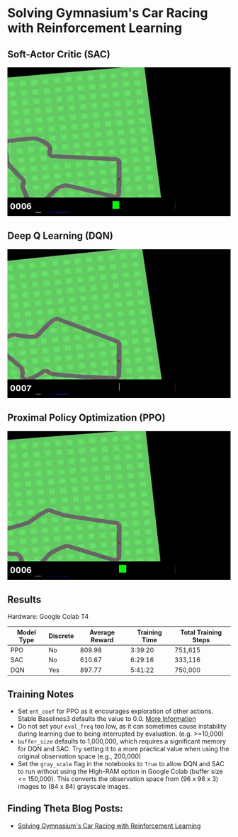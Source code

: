 # Solving Gymnasium's Car Racing with Reinforcement Learning

## Soft-Actor Critic (SAC)

![](/Images/sac_car_racing.gif)

## Deep Q Learning (DQN)

![](/Images/dqn_car_racing.gif)

## Proximal Policy Optimization (PPO)

![](/Images/ppo_car_racing.gif)

## Results
Hardware: Google Colab T4

| Model Type | Discrete | Average Reward| Training Time | Total Training Steps |
|------------|----------|---------------|---------------|----------------------|
| PPO        | No       | 809.98        |  3:39:20      | 751,615              |
| SAC        | No       | 610.67        |  6:29:16      | 333,116              |
| DQN        | Yes      | 897.77        |  5:41:22      | 750,000              | 

## Training Notes
- Set `ent_coef` for PPO as it encourages exploration of other actions. Stable Baselines3 defaults the value to 0.0. [More Information](https://www.youtube.com/watch?v=1ppslywmIPs)
- Do not set your `eval_freq` too low, as it can sometimes cause instability during learning due to being interrupted by evaluation. (e.g. >=10,000)
- `buffer_size` defaults to 1,000,000, which requires a significant memory for DQN and SAC. Try setting it to a more practical value when using the original observation space (e.g., 200,000)
- Set the `gray_scale` flag in the notebooks to `True` to allow DQN and SAC to run without using the High-RAM option in Google Colab (buffer size <= 150,000). This converts the observation space from (96 x 96 x 3) images to (84 x 84) grayscale images.

## Finding Theta Blog Posts:
 - [Solving Gymnasium's Car Racing with Reinforcement Learning](https://www.findingtheta.com/blog/solving-gymnasiums-car-racing-with-reinforcement-learning)
